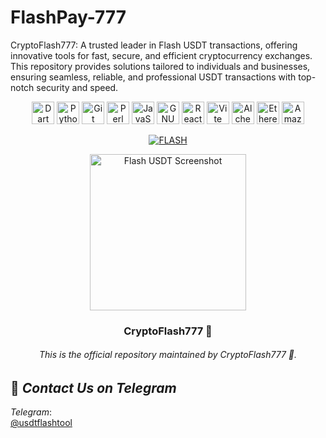 # FlashPay-777
CryptoFlash777: A trusted leader in Flash USDT transactions, offering innovative tools for fast, secure, and efficient cryptocurrency exchanges. This repository provides solutions tailored to individuals and businesses, ensuring seamless, reliable, and professional USDT transactions with top-notch security and speed.
<p align="center">
  <a href="https://dart.dev/" target="_blank" rel="noreferrer"><img src="https://raw.githubusercontent.com/danielcranney/readme-generator/main/public/icons/skills/dart-colored.svg" width="36" height="36" alt="Dart" /></a>
  <a href="https://www.python.org/" target="_blank" rel="noreferrer"><img src="https://raw.githubusercontent.com/danielcranney/readme-generator/main/public/icons/skills/python-colored.svg" width="36" height="36" alt="Python" /></a>
  <a href="https://git-scm.com/" target="_blank" rel="noreferrer"><img src="https://raw.githubusercontent.com/danielcranney/readme-generator/main/public/icons/skills/git-colored.svg" width="36" height="36" alt="Git" /></a>
  <a href="https://www.perl.org/" target="_blank" rel="noreferrer"><img src="https://raw.githubusercontent.com/danielcranney/readme-generator/main/public/icons/skills/perl-colored.svg" width="36" height="36" alt="Perl" /></a>
  <a href="https://developer.mozilla.org/en-US/docs/Web/JavaScript" target="_blank" rel="noreferrer"><img src="https://raw.githubusercontent.com/danielcranney/readme-generator/main/public/icons/skills/javascript-colored.svg" width="36" height="36" alt="JavaScript" /></a>
  <a href="https://www.gnu.org/software/bash/" target="_blank" rel="noreferrer"><img src="https://raw.githubusercontent.com/danielcranney/readme-generator/main/public/icons/skills/gnubash.svg" width="36" height="36" alt="GNU Bash" /></a>
  <a href="https://reactjs.org/" target="_blank" rel="noreferrer"><img src="https://raw.githubusercontent.com/danielcranney/readme-generator/main/public/icons/skills/react-colored.svg" width="36" height="36" alt="React" /></a>
  <a href="https://vitejs.dev/" target="_blank" rel="noreferrer"><img src="https://raw.githubusercontent.com/danielcranney/readme-generator/main/public/icons/skills/vite-colored.svg" width="36" height="36" alt="Vite" /></a>
  <a href="https://docs.alchemy.com/alchemy/documentation/alchemy-web3" target="_blank" rel="noreferrer"><img src="https://raw.githubusercontent.com/danielcranney/readme-generator/main/public/icons/skills/alchemy-colored.svg" width="36" height="36" alt="Alchemy" /></a>
  <a href="https://ethereum.org/en/" target="_blank" rel="noreferrer"><img src="https://raw.githubusercontent.com/danielcranney/readme-generator/main/public/icons/skills/ethereum-colored.svg" width="36" height="36" alt="Ethereum" /></a>
  <a href="https://aws.amazon.com" target="_blank" rel="noreferrer"><img src="https://raw.githubusercontent.com/danielcranney/readme-generator/main/public/icons/skills/aws-colored.svg" width="36" height="36" alt="Amazon Web Services" /></a>
</p>

<p align="center">
  <a href="https://github.com/CryptoFlash777/FLASH-USDT-BTC-TRC20-ERC20-BEP20">
    <img title="FLASH" src="https://img.shields.io/badge/FLASH-USDT-SCRIPT?colorA=%23ff8100&colorB=%23017e40&colorC=%23ff0000&style=for-the-badge">
  </a>
</p>

<p align="center">
  <a href="https://t.me/usdtflashtool">
    <img width="250" src="https://i.ibb.co/6RTkQMT/Screenshot-2024-10-20-12-33-54-431-com-wallet-crypto-trustapp.jpg" alt="Flash USDT Screenshot">
  </a>
</p>

### <p align="center"> CryptoFlash777 💎 </p>

###### <p align="center">This is the official repository maintained by CryptoFlash777 💎.</p>

## 💬 *Contact Us on Telegram*
*Telegram*:  
[@usdtflashtool](https://t.me/usdtflashtool)
